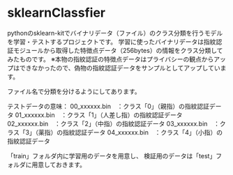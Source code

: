 # sklearnClassfier
pythonのsklearn-kitでバイナリデータ（ファイル）のクラス分類を行うモデルを学習・テストするプロジェクトです。
学習に使ったバイナリデータは指紋認証モジュールから取得した特徴点データ（256bytes）の情報をクラス分類してみたものです。
※本物の指紋認証の特徴点データはプライバシーの観点からアップはできなかったので、偽物の指紋認証データをサンプルとしてアップしています。

ファイル名で分類を分けるようにしてあります。

テストデータの意味：
00_xxxxxx.bin　：クラス「0」（親指）の指紋認証データ
01_xxxxxx.bin　：クラス「1」（人差し指）の指紋認証データ
02_xxxxxx.bin　：クラス「2」（中指）の指紋認証データ
03_xxxxxx.bin　：クラス「3」（薬指）の指紋認証データ
04_xxxxxx.bin　：クラス「4」（小指）の指紋認証データ

「train」フォルダ内に学習用のデータを用意し、
検証用のデータは「test」フォルダに用意しておきます。

